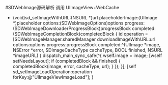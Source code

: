 #SDWebImage源码解析
调用
UIImageView+WebCache
  - (void)sd_setImageWithURL:(NSURL *)url placeholderImage:(UIImage *)placeholder options:(SDWebImageOptions)options progress:(SDWebImageDownloaderProgressBlock)progressBlock completed:(SDWebImageCompletionBlock)completedBlock {
      id <SDWebImageOperation> operation = [SDWebImageManager.sharedManager downloadImageWithURL:url options:options progress:progressBlock completed:^(UIImage *image, NSError *error, SDImageCacheType cacheType, BOOL finished, NSURL *imageURL) {
        dispatch_main_sync_safe(^{
                  wself.image = image;
                  [wself setNeedsLayout];
                if (completedBlock && finished) {
                    completedBlock(image, error, cacheType, url);
                }
            });
      }];
    [self sd_setImageLoadOperation:operation forKey:@"UIImageViewImageLoad"];
  }
